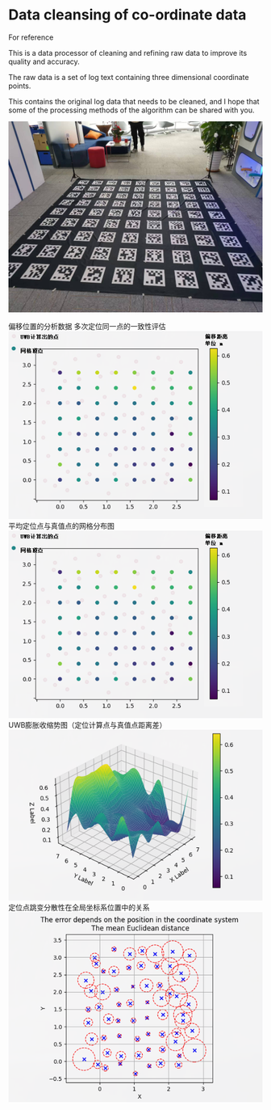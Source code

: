 # Data cleansing of co-ordinate data
For reference

This is a data processor of cleaning and refining raw data to improve its quality and accuracy.
    
The raw data is a set of log text containing three dimensional coordinate points.

This contains the original log data that needs to be cleaned, and I hope that some of the processing methods of the algorithm can be shared with you.

![test_scene 图标](https://github.com/AgathaZhang/Data_Cleansing/blob/master/docs/test_scene.jpg)

偏移位置的分析数据
多次定位同一点的一致性评估
![result_0 图标](https://github.com/AgathaZhang/Data_Cleansing/blob/master/docs/20组点平均计算坐标和真值格点对照0327.png)
平均定位点与真值点的网格分布图
![result_1 图标](https://github.com/AgathaZhang/Data_Cleansing/blob/master/docs/20组点平均计算坐标和真值格点对照0327.png)
UWB膨胀收缩势图（定位计算点与真值点距离差）
![result_2 图标](https://github.com/AgathaZhang/Data_Cleansing/blob/master/docs/20组点平均计算坐标和真值格点对照03272.png)
定位点跳变分散性在全局坐标系位置中的关系
![result_3 图标](https://github.com/AgathaZhang/Data_Cleansing/blob/master/docs/分散性分析2.png)

